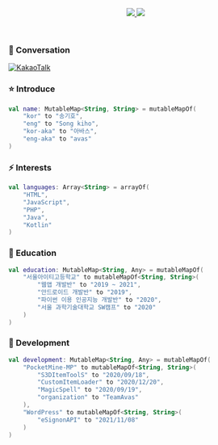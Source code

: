 <p align="center">
    <a href="#">
        <img src="https://github-readme-stats.vercel.app/api?username=skh6075&show_icons=true&include_all_commits=true&line_height=33&count_private=true&theme=nord" />
        <img src="https://github-readme-stats.vercel.app/api/top-langs?username=skh6075&langs_count=4&count_private=true&theme=nord" />
    </a>
    <br>
</p>
<br>

### 💬 Conversation
[![KakaoTalk](https://img.shields.io/badge/KakaoTalk-282121?style=flat&logo=KakaoTalk&logoColor=white)](https://open.kakao.com/me/skh6075/)

### :star: Introduce
```kotlin
val name: MutableMap<String, String> = mutableMapOf(
    "kor" to "송기호",
    "eng" to "Song kiho",
    "kor-aka" to "아바스",
    "eng-aka" to "avas"
)
```

### ⚡ Interests
```kotlin
val languages: Array<String> = arrayOf(
    "HTML",
    "JavaScript",
    "PHP",
    "Java",
    "Kotlin"
)
```

### 🏫 Education
```kotlin
val education: MutableMap<String, Any> = mutableMapOf(
    "서울아이티고등학교" to mutableMapOf<String, String>(
        "웹앱 개발반" to "2019 ~ 2021",
        "안드로이드 개발반" to "2019",
        "파이썬 이용 인공지능 개발반" to "2020",
        "서울 과학기술대학교 SW캠프" to "2020"
    )
)
```

### 🌱 Development
```kotlin
val development: MutableMap<String, Any> = mutableMapOf(
    "PocketMine-MP" to mutableMapOf<String, String>(
        "S3DItemToolS" to "2020/09/18",
        "CustomItemLoader" to "2020/12/20",
        "MagicSpell" to "2020/09/19",
        "organization" to "TeamAvas"
    ),
    "WordPress" to mutableMapOf<String, String>(
        "eSignonAPI" to "2021/11/08"
    )
)
```
